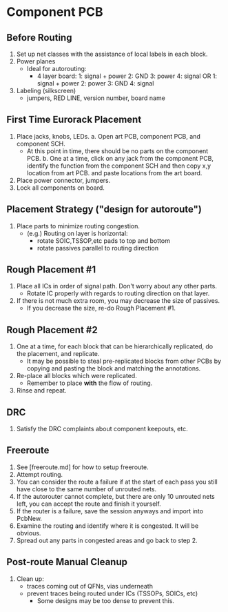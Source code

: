 # Component PCB
## Before Routing
1. Set up net classes with the assistance of local labels in each block.
2. Power planes
   * Ideal for autorouting:
     - 4 layer board:
       1: signal + power
       2: GND
       3: power
       4: signal
          OR
       1: signal + power
       2: power
       3: GND
       4: signal
3. Labeling (silkscreen)
   * jumpers, RED LINE, version number, board name

## First Time Eurorack Placement
1. Place jacks, knobs, LEDs.
   a. Open art PCB, component PCB, and component SCH.
      * At this point in time, there should be no parts on the component PCB.
   b. One at a time, click on any jack from the component PCB, identify the 
      function from the component SCH and then copy x,y location from art PCB.
      and paste locations from the art board.
2. Place power connector, jumpers.
3. Lock all components on board.

## Placement Strategy ("design for autoroute")
1. Place parts to minimize routing congestion.
   * (e.g.) Routing on layer is horizontal:
       - rotate SOIC,TSSOP,etc pads to top and bottom
       - rotate passives parallel to routing direction

## Rough Placement #1
1. Place all ICs in order of signal path. Don't worry about any other parts.
   * Rotate IC properly with regards to routing direction on that layer.
2. If there is not much extra room, you may decrease the size of passives.
   * If you decrease the size, re-do Rough Placement #1.

## Rough Placement #2
1. One at a time, for each block that can be hierarchically replicated,
   do the placement, and replicate.
   * It may be possible to steal pre-replicated blocks from other PCBs by
     copying and pasting the block and matching the annotations.
2. Re-place all blocks which were replicated.
   * Remember to place __with__ the flow of routing.
3. Rinse and repeat.

## DRC
1. Satisfy the DRC complaints about component keepouts, etc.

## Freeroute
1. See [freeroute.md] for how to setup freeroute.
2. Attempt routing.
3. You can consider the route a failure if at the start of each pass you
   still have close to the same number of unrouted nets. 
4. If the autorouter cannot complete, but there are only 10 unrouted nets left,
   you can accept the route and finish it yourself.
5. If the router is a failure, save the session anyways and import into PcbNew.
6. Examine the routing and identify where it is congested. It will be obvious.
7. Spread out any parts in congested areas and go back to step 2.

## Post-route Manual Cleanup
1. Clean up:
   * traces coming out of QFNs, vias underneath
   * prevent traces being routed under ICs (TSSOPs, SOICs, etc)
     - Some designs may be too dense to prevent this.
